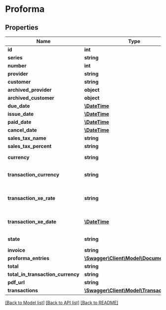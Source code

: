 # Proforma

## Properties
Name | Type | Description | Notes
------------ | ------------- | ------------- | -------------
**id** | **int** |  | [optional] 
**series** | **string** |  | [optional] 
**number** | **int** |  | [optional] 
**provider** | **string** |  | 
**customer** | **string** |  | 
**archived_provider** | **object** |  | [optional] 
**archived_customer** | **object** |  | [optional] 
**due_date** | [**\DateTime**](\DateTime.md) |  | [optional] 
**issue_date** | [**\DateTime**](\DateTime.md) |  | [optional] 
**paid_date** | [**\DateTime**](\DateTime.md) |  | [optional] 
**cancel_date** | [**\DateTime**](\DateTime.md) |  | [optional] 
**sales_tax_name** | **string** |  | [optional] 
**sales_tax_percent** | **string** |  | [optional] 
**currency** | **string** | The currency used for billing. | [optional] 
**transaction_currency** | **string** | The currency used when making a transaction. | [optional] 
**transaction_xe_rate** | **string** | Currency exchange rate from document currency to transaction_currency. | [optional] 
**transaction_xe_date** | [**\DateTime**](\DateTime.md) | Date of the transaction exchange rate. | [optional] 
**state** | **string** | The state the invoice is in. | [optional] 
**invoice** | **string** |  | [optional] 
**proforma_entries** | [**\Swagger\Client\Model\DocumentEntry[]**](DocumentEntry.md) |  | [optional] 
**total** | **string** |  | [optional] 
**total_in_transaction_currency** | **string** |  | [optional] 
**pdf_url** | **string** |  | [optional] 
**transactions** | [**\Swagger\Client\Model\Transaction[]**](Transaction.md) |  | [optional] 

[[Back to Model list]](../README.md#documentation-for-models) [[Back to API list]](../README.md#documentation-for-api-endpoints) [[Back to README]](../README.md)


